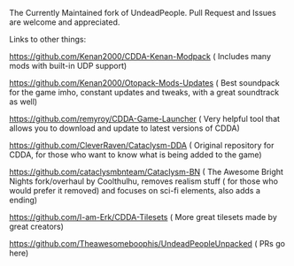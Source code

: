 The Currently Maintained fork of UndeadPeople. Pull Request and Issues are welcome and appreciated.

Links to other things:

https://github.com/Kenan2000/CDDA-Kenan-Modpack ( Includes many mods with built-in UDP support)

https://github.com/Kenan2000/Otopack-Mods-Updates ( Best soundpack for the game imho, constant updates and tweaks, with a great soundtrack as well)

https://github.com/remyroy/CDDA-Game-Launcher ( Very helpful tool that allows you to download and update to latest versions of CDDA)

https://github.com/CleverRaven/Cataclysm-DDA ( Original repository for CDDA, for those who want to know what is being added to the game)

https://github.com/cataclysmbnteam/Cataclysm-BN ( The Awesome Bright Nights fork/overhaul by Coolthulhu, removes realism stuff ( for those who would prefer it removed) and focuses on sci-fi elements, also adds a ending)

https://github.com/I-am-Erk/CDDA-Tilesets ( More great tilesets made by great creators)

https://github.com/Theawesomeboophis/UndeadPeopleUnpacked ( PRs go here)
